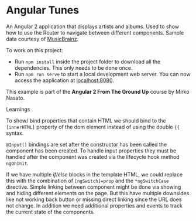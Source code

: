 # Angular Tunes

An Angular 2 application that displays artists and albums.
Used to show how to use the Router to navigate between different components.
Sample data courtesy of [MusicBrainz](https://musicbrainz.org/).

To work on this project:

* Run `npm install` inside the project folder to download all the dependencies. This only needs to be done once.
* Run `npm run serve` to start a local development web server. You can now access the application at [localhost:8080](http://localhost:8080/).

This example is part of the **Angular 2 From The Ground Up** course by Mirko Nasato.


Learnings

To show/ bind properties that contain HTML we should bind to the `[innerHTML]` property of the dom element instead of using the double `{{` syntax.

`@Input()` bindings are set after the constructor has been called the component has been created.
To handle input properties they must be handled after the component was created via the lifecycle hook method `ngOnInit`. 

If we have multiple *if/else* blocks in the template HTML, we could replace this with the combination of `[ngSwitch]=prop` and the `*ngSwitchCase` directive.
Simple linking between component might be done via showing and hiding different elements on the page.
But this have multiple downsides like not working back button or missing direct linking since the URL does not change.
In addition we need additional properties and events to track the current state of the components.
